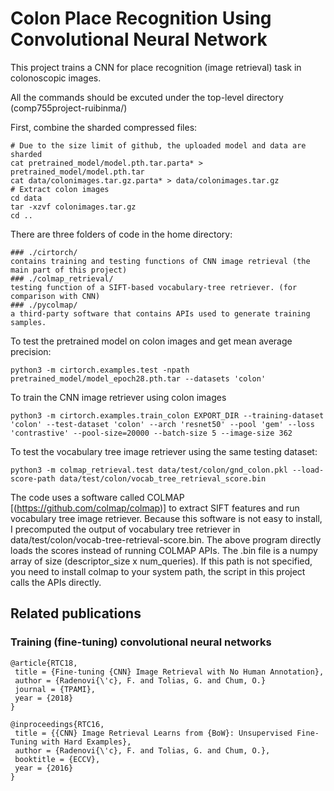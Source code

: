 # Colon Place Recognition Using Convolutional Neural Network

This project trains a CNN for place recognition (image retrieval) task in colonoscopic images.

All the commands should be excuted under the top-level directory (comp755project-ruibinma/)

First, combine the sharded compressed files:
```
# Due to the size limit of github, the uploaded model and data are sharded
cat pretrained_model/model.pth.tar.parta* > pretrained_model/model.pth.tar
cat data/colonimages.tar.gz.parta* > data/colonimages.tar.gz
# Extract colon images
cd data
tar -xzvf colonimages.tar.gz
cd ..
```

There are three folders of code in the home directory:
```
### ./cirtorch/
contains training and testing functions of CNN image retrieval (the main part of this project)
### ./colmap_retrieval/
testing function of a SIFT-based vocabulary-tree retriever. (for comparison with CNN)
### ./pycolmap/
a third-party software that contains APIs used to generate training samples.
```

To test the pretrained model on colon images and get mean average precision:
```
python3 -m cirtorch.examples.test -npath pretrained_model/model_epoch28.pth.tar --datasets 'colon'
```
To train the CNN image retriever using colon images
```
python3 -m cirtorch.examples.train_colon EXPORT_DIR --training-dataset 'colon' --test-dataset 'colon' --arch 'resnet50' --pool 'gem' --loss 'contrastive' --pool-size=20000 --batch-size 5 --image-size 362
```
To test the vocabulary tree image retriever using the same testing dataset:
```
python3 -m colmap_retrieval.test data/test/colon/gnd_colon.pkl --load-score-path data/test/colon/vocab_tree_retrieval_score.bin
```
The code uses a software called COLMAP [(https://github.com/colmap/colmap)] to extract SIFT features and run vocabulary tree image retriever. Because this software is not easy to install, I precomputed the output of vocabulary tree retriever in data/test/colon/vocab-tree-retrieval-score.bin. The above program directly loads the scores instead of running COLMAP APIs. The .bin file is a numpy array of size (descriptor_size x num_queries). If this path is not specified, you need to install colmap to your system path, the script in this project calls the APIs directly. 
## Related publications

### Training (fine-tuning) convolutional neural networks 
```
@article{RTC18,
 title = {Fine-tuning {CNN} Image Retrieval with No Human Annotation},
 author = {Radenovi{\'c}, F. and Tolias, G. and Chum, O.}
 journal = {TPAMI},
 year = {2018}
}
```
```
@inproceedings{RTC16,
 title = {{CNN} Image Retrieval Learns from {BoW}: Unsupervised Fine-Tuning with Hard Examples},
 author = {Radenovi{\'c}, F. and Tolias, G. and Chum, O.},
 booktitle = {ECCV},
 year = {2016}
}
```
